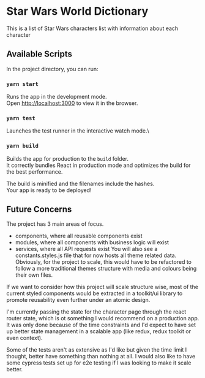 # Star Wars World Dictionary

This is a list of Star Wars characters list with information about each character

## Available Scripts

In the project directory, you can run:

### `yarn start`

Runs the app in the development mode.\
Open [http://localhost:3000](http://localhost:3000) to view it in the browser.

### `yarn test`

Launches the test runner in the interactive watch mode.\

### `yarn build`

Builds the app for production to the `build` folder.\
It correctly bundles React in production mode and optimizes the build for the best performance.

The build is minified and the filenames include the hashes.\
Your app is ready to be deployed!

## Future Concerns

The project has 3 main areas of focus.

* components, where all reusable components exist
* modules, where all components with business logic will exist 
* services, where all API requests exist
You will also see a constants.styles.js file that for now hosts all theme related data. Obviously, for the project to scale, this would have to be refactored to follow a more traditional themes structure with media and colours being their own files.

If we want to consider how this project will scale structure wise, most of the current styled components would be extracted in a toolkit/ui library to promote reusability even further under an atomic design.

I'm currently passing the state for the character page through the react router state, which is ot something I would recommend on a production app. It was only done because of the time constraints and I'd expect to have set up better state management in a scalable app (like redux, redux toolkit or even context).

Some of the tests aren't as extensive as I'd like but given the time limit I thought, better have something than nothing at all.
I would also like to have some cypress tests set up for e2e testing if I was looking to make it scale better.
